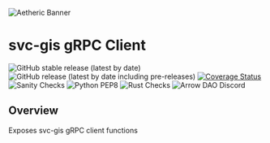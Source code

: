 ![Aetheric Banner](https://github.com/aetheric-oss/.github/raw/main/assets/readme-banner.png)

# svc-gis gRPC Client

![GitHub stable release (latest by date)](https://img.shields.io/github/v/release/aetheric-oss/svc-gis?sort=semver&color=green) ![GitHub release (latest by date including pre-releases)](https://img.shields.io/github/v/release/aetheric-oss/svc-gis?include_prereleases) [![Coverage Status](https://coveralls.io/repos/github/aetheric-oss/svc-gis/badge.svg?branch=develop)](https://coveralls.io/github/aetheric-oss/svc-gis)
![Sanity Checks](https://github.com/aetheric-oss/svc-gis/actions/workflows/sanity_checks.yml/badge.svg?branch=develop) ![Python PEP8](https://github.com/aetheric-oss/svc-gis/actions/workflows/python_ci.yml/badge.svg?branch=develop) ![Rust Checks](https://github.com/aetheric-oss/svc-gis/actions/workflows/rust_ci.yml/badge.svg?branch=develop) 
![Arrow DAO Discord](https://img.shields.io/discord/853833144037277726?style=plastic)

## Overview

Exposes svc-gis gRPC client functions
